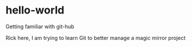 # hello-world
Getting familiar with git-hub

Rick here, I am trying to learn Git to better manage a magic mirror project
